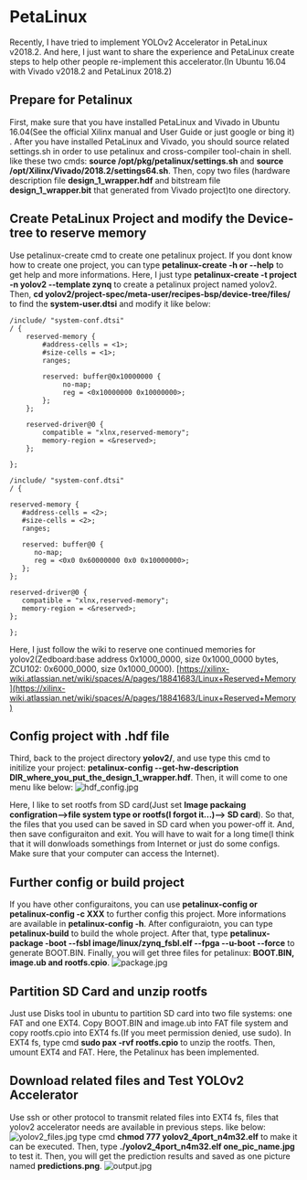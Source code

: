 # PetaLinux
Recently, I have tried to implement YOLOv2 Accelerator in PetaLinux v2018.2. And here, I just want to share the experience and PetaLinux create steps to help other people re-implement this accelerator.(In Ubuntu 16.04 with Vivado v2018.2 and PetaLinux 2018.2)

## Prepare for Petalinux
First, make sure that you have installed PetaLinux and Vivado in Ubuntu 16.04(See the official Xilinx manual and User Guide or just google or bing it) . After you have installed PetaLinux and Vivado, you should source related settings.sh in order to use petalinux and cross-compiler tool-chain in shell. like these two cmds: __source /opt/pkg/petalinux/settings.sh__ and __source /opt/Xilinx/Vivado/2018.2/settings64.sh__. Then, copy two files (hardware description file __design_1_wrapper.hdf__ and bitstream file  __design_1_wrapper.bit__ that generated from Vivado project)to one directory.

## Create PetaLinux Project and modify the Device-tree to reserve memory
Use petalinux-create cmd to create one petalinux project. If you dont know how to create one project, you can type __petalinux-create -h or --help__ to get help and more informations. Here, I just type __petalinux-create -t project -n yolov2 --template zynq__ to create a petalinux project named yolov2. Then, __cd yolov2/project-spec/meta-user/recipes-bsp/device-tree/files/__ to find the __system-user.dtsi__ and modify it like below:

```
/include/ "system-conf.dtsi"
/ {
	reserved-memory {
		#address-cells = <1>;
		#size-cells = <1>;
		ranges;

		reserved: buffer@0x10000000 {
			 no-map;
			 reg = <0x10000000 0x10000000>;
		};
	};

	reserved-driver@0 {
		compatible = "xlnx,reserved-memory";
		memory-region = <&reserved>;
	};
	
};
```

```
/include/ "system-conf.dtsi"
/ {

reserved-memory {
   #address-cells = <2>;
   #size-cells = <2>;
   ranges;
 
   reserved: buffer@0 {
      no-map;
      reg = <0x0 0x60000000 0x0 0x10000000>;
   };
};
 
reserved-driver@0 {
   compatible = "xlnx,reserved-memory";
   memory-region = <&reserved>;
};

};
```
Here, I just follow the wiki to reserve one continued memories for yolov2(Zedboard:base address 0x1000_0000, size 0x1000_0000 bytes, ZCU102: 0x6000_0000, size 0x1000_0000).  [https://xilinx-wiki.atlassian.net/wiki/spaces/A/pages/18841683/Linux+Reserved+Memory](https://xilinx-wiki.atlassian.net/wiki/spaces/A/pages/18841683/Linux+Reserved+Memory)

## Config project with .hdf file
Third, back to the project directory __yolov2/__, and use type this cmd to initilize your project: __petalinux-config --get-hw-description DIR_where_you_put_the_design_1_wrapper.hdf__. Then, it will come to one menu like below:
![hdf_config.jpg](https://github.com/dhm2013724/yolov2_xilinx_fpga/blob/150MHzTn4Tm32Tr26Tc26Cin4Cout2/petalinux/hdf_config.jpg)

Here, I like to set rootfs from SD card(Just set __Image packaing configration-->file system type or rootfs(I forgot it...)--> SD card__). So that, the files that you used can be saved in SD card when you power-off it. And, then save configuraiton and exit. You will have to wait for a long time(I think that it will donwloads somethings from Internet or just do some configs. Make sure that your computer can access the Internet).

## Further config or build project
If you have other configuraitons, you can use __petalinux-config or petalinux-config -c XXX__ to further config this project. More informations are available in __petalinux-config -h__. After configuraiotn, you can type __petalinux-build__ to build the whole project. After that, type __petalinux-package -boot --fsbl image/linux/zynq_fsbl.elf --fpga --u-boot --force__ to generate BOOT.BIN. Finally, you will get three files for petalinux: __BOOT.BIN, image.ub and rootfs.cpio__.
![package.jpg](https://github.com/dhm2013724/yolov2_xilinx_fpga/blob/150MHzTn4Tm32Tr26Tc26Cin4Cout2/petalinux/package.jpg)

## Partition SD Card and unzip rootfs
Just use Disks tool in ubuntu to partition SD card into two file systems: one FAT and one EXT4. Copy BOOT.BIN and image.ub into FAT file system and copy rootfs.cpio into EXT4 fs.(If you meet permission denied, use sudo). In EXT4 fs, type cmd __sudo pax -rvf rootfs.cpio__ to unzip the rootfs. Then, umount EXT4 and FAT. Here, the Petalinux has been implemented.

## Download related files and Test YOLOv2 Accelerator
Use ssh or other protocol to transmit related files into EXT4 fs, files that yolov2 accelerator needs are available in previous steps. like below:
![yolov2_files.jpg](https://github.com/dhm2013724/yolov2_xilinx_fpga/blob/150MHzTn4Tm32Tr26Tc26Cin4Cout2/petalinux/files_that_yolov2_need.jpg)
type cmd __chmod 777 yolov2_4port_n4m32.elf__ to make it can be executed. Then, type __./yolov2_4port_n4m32.elf one_pic_name.jpg__ to test it. Then, you will get the prediction results and saved as one picture named __predictions.png__.
![output.jpg](https://github.com/dhm2013724/yolov2_xilinx_fpga/blob/150MHzTn4Tm32Tr26Tc26Cin4Cout2/petalinux/output.jpg)
